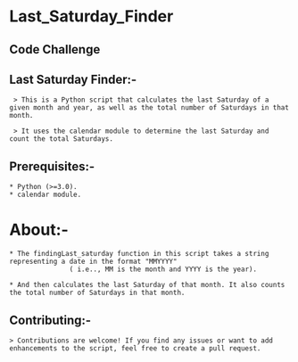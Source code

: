 # Last_Saturday_Finder
## Code Challenge

## Last Saturday Finder:-

     > This is a Python script that calculates the last Saturday of a given month and year, as well as the total number of Saturdays in that month.

     > It uses the calendar module to determine the last Saturday and count the total Saturdays.

## Prerequisites:-
    * Python (>=3.0).
    * calendar module.

# About:-

    * The findingLast_saturday function in this script takes a string representing a date in the format "MMYYYY"
                   ( i.e.., MM is the month and YYYY is the year).

    * And then calculates the last Saturday of that month. It also counts the total number of Saturdays in that month.

## Contributing:-

    > Contributions are welcome! If you find any issues or want to add enhancements to the script, feel free to create a pull request.

